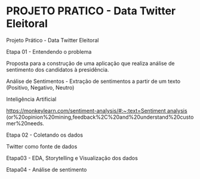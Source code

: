 # PROJETO PRATICO - Data Twitter Eleitoral

Projeto Prático - Data Twitter Eleitoral

Etapa 01 - Entendendo o problema

Proposta para a construção de uma aplicação que realiza análise de sentimento dos candidatos à presidência.

Análise de Sentimentos - Extração de sentimentos a partir de um texto (Positivo, Negativo, Neutro)

Inteligência Artificial

[https://monkeylearn.com/sentiment-analysis/#:~:text=Sentiment analysis](https://monkeylearn.com/sentiment-analysis/#:~:text=Sentiment%20analysis%20) (or%20opinion%20mining,feedback%2C%20and%20understand%20customer%20needs.

Etapa 02 - Coletando os dados

Twitter como fonte de dados


Etapa03 - EDA, Storytelling e Visualização dos dados


Etapa04 - Análise de sentimento
